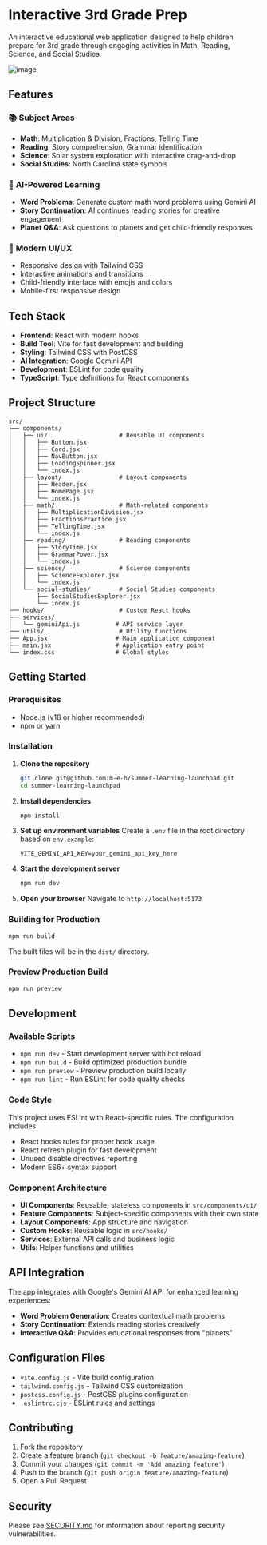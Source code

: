 # Interactive 3rd Grade Prep

An interactive educational web application designed to help children prepare for 3rd grade through engaging activities in Math, Reading, Science, and Social Studies.

![image](https://github.com/user-attachments/assets/8519769c-a77c-4fce-8de2-ad18904b1356)

## Features

### 📚 **Subject Areas**
- **Math**: Multiplication & Division, Fractions, Telling Time
- **Reading**: Story comprehension, Grammar identification
- **Science**: Solar system exploration with interactive drag-and-drop
- **Social Studies**: North Carolina state symbols

### 🤖 **AI-Powered Learning**
- **Word Problems**: Generate custom math word problems using Gemini AI
- **Story Continuation**: AI continues reading stories for creative engagement
- **Planet Q&A**: Ask questions to planets and get child-friendly responses

### 🎨 **Modern UI/UX**
- Responsive design with Tailwind CSS
- Interactive animations and transitions
- Child-friendly interface with emojis and colors
- Mobile-first responsive design

## Tech Stack

- **Frontend**: React with modern hooks
- **Build Tool**: Vite for fast development and building
- **Styling**: Tailwind CSS with PostCSS
- **AI Integration**: Google Gemini API
- **Development**: ESLint for code quality
- **TypeScript**: Type definitions for React components

## Project Structure

```
src/
├── components/
│   ├── ui/                    # Reusable UI components
│   │   ├── Button.jsx
│   │   ├── Card.jsx
│   │   ├── NavButton.jsx
│   │   ├── LoadingSpinner.jsx
│   │   └── index.js
│   ├── layout/                # Layout components
│   │   ├── Header.jsx
│   │   ├── HomePage.jsx
│   │   └── index.js
│   ├── math/                  # Math-related components
│   │   ├── MultiplicationDivision.jsx
│   │   ├── FractionsPractice.jsx
│   │   ├── TellingTime.jsx
│   │   └── index.js
│   ├── reading/               # Reading components
│   │   ├── StoryTime.jsx
│   │   ├── GrammarPower.jsx
│   │   └── index.js
│   ├── science/               # Science components
│   │   ├── ScienceExplorer.jsx
│   │   └── index.js
│   └── social-studies/        # Social Studies components
│       ├── SocialStudiesExplorer.jsx
│       └── index.js
├── hooks/                     # Custom React hooks
├── services/
│   └── geminiApi.js          # API service layer
├── utils/                     # Utility functions
├── App.jsx                   # Main application component
├── main.jsx                  # Application entry point
└── index.css                 # Global styles
```

## Getting Started

### Prerequisites
- Node.js (v18 or higher recommended)
- npm or yarn

### Installation

1. **Clone the repository**
   ```bash
   git clone git@github.com:m-e-h/summer-learning-launchpad.git
   cd summer-learning-launchpad
   ```

2. **Install dependencies**
   ```bash
   npm install
   ```

3. **Set up environment variables**
   Create a `.env` file in the root directory based on `env.example`:
   ```env
   VITE_GEMINI_API_KEY=your_gemini_api_key_here
   ```

4. **Start the development server**
   ```bash
   npm run dev
   ```

5. **Open your browser**
   Navigate to `http://localhost:5173`

### Building for Production

```bash
npm run build
```

The built files will be in the `dist/` directory.

### Preview Production Build

```bash
npm run preview
```

## Development

### Available Scripts

- `npm run dev` - Start development server with hot reload
- `npm run build` - Build optimized production bundle
- `npm run preview` - Preview production build locally
- `npm run lint` - Run ESLint for code quality checks

### Code Style

This project uses ESLint with React-specific rules. The configuration includes:
- React hooks rules for proper hook usage
- React refresh plugin for fast development
- Unused disable directives reporting
- Modern ES6+ syntax support

### Component Architecture

- **UI Components**: Reusable, stateless components in `src/components/ui/`
- **Feature Components**: Subject-specific components with their own state
- **Layout Components**: App structure and navigation
- **Custom Hooks**: Reusable logic in `src/hooks/`
- **Services**: External API calls and business logic
- **Utils**: Helper functions and utilities

## API Integration

The app integrates with Google's Gemini AI API for enhanced learning experiences:

- **Word Problem Generation**: Creates contextual math problems
- **Story Continuation**: Extends reading stories creatively
- **Interactive Q&A**: Provides educational responses from "planets"

## Configuration Files

- `vite.config.js` - Vite build configuration
- `tailwind.config.js` - Tailwind CSS customization
- `postcss.config.js` - PostCSS plugins configuration
- `.eslintrc.cjs` - ESLint rules and settings

## Contributing

1. Fork the repository
2. Create a feature branch (`git checkout -b feature/amazing-feature`)
3. Commit your changes (`git commit -m 'Add amazing feature'`)
4. Push to the branch (`git push origin feature/amazing-feature`)
5. Open a Pull Request

## Security

Please see [SECURITY.md](SECURITY.md) for information about reporting security vulnerabilities.
